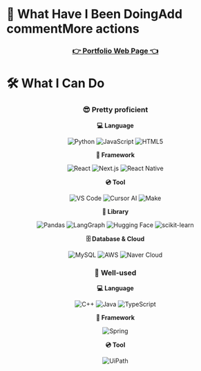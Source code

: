 # 📖 What Have I Been DoingAdd commentMore actions

<div align="center">
 
### [ 👉 Portfolio Web Page 👈 ](https://sparta1r31.notion.site/26bcf1c847cd80f7b098c89ba1d280d2?source=copy_link)

</div>

# 🛠️ What I Can Do

<div align="center">
 
### 😎 Pretty proficient

**💻 Language**

![Python](https://img.shields.io/badge/Python-3776AB?style=for-the-badge&logo=python&logoColor=white)
![JavaScript](https://img.shields.io/badge/JavaScript-F7DF1E?style=for-the-badge&logo=javascript&logoColor=white)
![HTML5](https://img.shields.io/badge/HTML5-E34F26?style=for-the-badge&logo=html5&logoColor=white)


**🚩 Framework**

![React](https://img.shields.io/badge/React-61DAFB?style=for-the-badge&logo=react&logoColor=white)
![Next.js](https://img.shields.io/badge/Next.js-000000?style=for-the-badge&logo=nextdotjs&logoColor=white)
![React Native](https://img.shields.io/badge/React_Native-61DAFB?style=for-the-badge&logo=react&logoColor=white)

**💿 Tool**

![VS Code](https://img.shields.io/badge/VS%20Code-0078D4?style=for-the-badge&logo=visualstudiocode&logoColor=white)
![Cursor AI](https://img.shields.io/badge/Cursor%20AI-FF6F61?style=for-the-badge&logo=cursor&logoColor=white)
![Make](https://img.shields.io/badge/Make-6D00CC?style=for-the-badge&logo=Make&logoColor=white)


**📖 Library**

![Pandas](https://img.shields.io/badge/React%20Router-CA4245?style=for-the-badge&logo=reactrouter&logoColor=white)
![LangGraph](https://img.shields.io/badge/LangGraph-1C3C3C?style=for-the-badge&logo=LangGraph&logoColor=white)
![Hugging Face](https://img.shields.io/badge/Hugging%20Face-FF9900?style=for-the-badge&logo=huggingface&logoColor=white)
![scikit-learn](https://img.shields.io/badge/scikit--learn-F7931E?style=for-the-badge&logo=scikit-learn&logoColor=white)

**🗄️ Database & Cloud**

![MySQL](https://img.shields.io/badge/MySQL-4479A1?style=for-the-badge&logo=MySQL&logoColor=white)
![AWS](https://img.shields.io/badge/AWS-FF9900?style=for-the-badge&logo=amazonaws&logoColor=white)
![Naver Cloud](https://img.shields.io/badge/Naver%20Cloud-03C75A?style=for-the-badge&logo=네이버&logoColor=white)


### 🙂 Well-used

**💻 Language**

![C++](https://img.shields.io/badge/C++-00599C?style=for-the-badge&logo=cplusplus&logoColor=white)
![Java](https://img.shields.io/badge/Java-007396?style=for-the-badge&logo=java&logoColor=white)
![TypeScript](https://img.shields.io/badge/TypeScript-3178C6?style=for-the-badge&logo=typescript&logoColor=white)

**🚩 Framework**

![Spring](https://img.shields.io/badge/Spring-6DB33F?style=for-the-badge&logo=spring&logoColor=white)

**💿 Tool**

![UiPath](https://img.shields.io/badge/UiPath-350085?style=for-the-badge&logo=uipath&logoColor=white)


</div>
